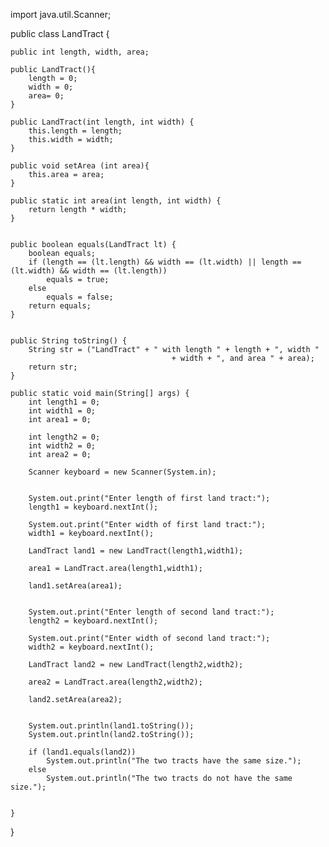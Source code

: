import java.util.Scanner;

public class LandTract {
	
	public int length, width, area;
	
	public LandTract(){
		length = 0;
		width = 0;
		area= 0;
	}
	
	public LandTract(int length, int width) {
        this.length = length;
        this.width = width;
    }
	
	public void setArea (int area){
		this.area = area;
	}
	
	public static int area(int length, int width) {
		return length * width;
	}
	

	public boolean equals(LandTract lt) {
		boolean equals;
		if (length == (lt.length) && width == (lt.width) || length == (lt.width) && width == (lt.length))
			equals = true;
		else
			equals = false;
		return equals;
	}
	

	public String toString() {
		String str = ("LandTract" + " with length " + length + ", width " 
						   				+ width + ", and area " + area);
		return str;
	}
	
	public static void main(String[] args) {
		int length1 = 0;
		int width1 = 0;
		int area1 = 0;
		
		int length2 = 0;
		int width2 = 0;
		int area2 = 0;
		
		Scanner keyboard = new Scanner(System.in);
		
	
		System.out.print("Enter length of first land tract:");
		length1 = keyboard.nextInt();
		
		System.out.print("Enter width of first land tract:");
		width1 = keyboard.nextInt();
		
		LandTract land1 = new LandTract(length1,width1);
		
		area1 = LandTract.area(length1,width1);
		
		land1.setArea(area1);
		
	
		System.out.print("Enter length of second land tract:");
		length2 = keyboard.nextInt();
		
		System.out.print("Enter width of second land tract:");
		width2 = keyboard.nextInt();
		
		LandTract land2 = new LandTract(length2,width2);
		
		area2 = LandTract.area(length2,width2);
		
		land2.setArea(area2);
		
		
		System.out.println(land1.toString());
		System.out.println(land2.toString());
		
		if (land1.equals(land2))
			System.out.println("The two tracts have the same size.");
		else
			System.out.println("The two tracts do not have the same size.");
		
		
	}
}
